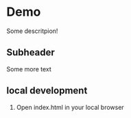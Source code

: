 # Demo

Some descritpion!


## Subheader

Some more text

## local development

1. Open index.html in your local browser